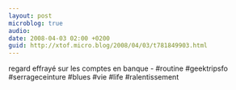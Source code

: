 ```yaml
---
layout: post
microblog: true
audio: 
date: 2008-04-03 02:00 +0200
guid: http://xtof.micro.blog/2008/04/03/t781849903.html
---
```

regard effrayé sur les comptes en banque  - #routine #geektripsfo #serrageceinture #blues #vie #life #ralentissement
